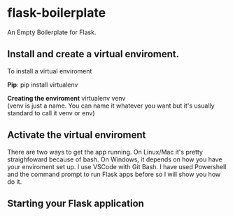 # flask-boilerplate
An Empty Boilerplate for Flask.


## Install and create a virtual enviroment.
To install a virtual enviroment

**Pip**: 
pip install virtualenv 

**Creating the enviroment** 
virtualenv venv  
(venv is just a name. You can name it whatever you want but it's usually standard to call it venv or env)


## Activate the virtual enviroment
There are two ways to get the app running. On Linux/Mac it's pretty straighfoward because of bash.
On Windows, it depends on how you have your enviroment set up. I use VSCode with Git Bash. I have used Powershell and the command prompt to run Flask apps before so I will show you how do it.

## Starting your Flask application
